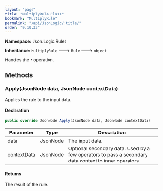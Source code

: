 ```yaml
---
layout: "page"
title: "MultiplyRule Class"
bookmark: "MultiplyRule"
permalink: "/api/JsonLogic/:title/"
order: "9.10.33"
---
```

**Namespace:** Json.Logic.Rules

**Inheritance:**
`MultiplyRule`
 🡒 
`Rule`
 🡒 
`object`

Handles the `*` operation.

## Methods

### Apply(JsonNode data, JsonNode contextData)

Applies the rule to the input data.

#### Declaration

```c#
public override JsonNode Apply(JsonNode data, JsonNode contextData)
```
| Parameter | Type | Description |
|---|---|---|
| data | JsonNode | The input data. |
| contextData | JsonNode | Optional secondary data.  Used by a few operators to pass a secondary<br>    data context to inner operators. |

#### Returns

The result of the rule.

